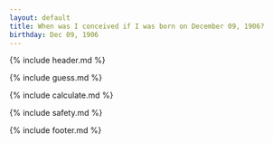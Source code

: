 ```yaml
---
layout: default
title: When was I conceived if I was born on December 09, 1906?
birthday: Dec 09, 1906
---
```


{% include header.md %}

{% include guess.md %}

{% include calculate.md %}

{% include safety.md %}

{% include footer.md %}



